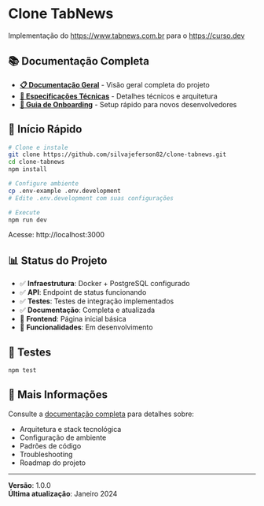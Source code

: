 # Clone TabNews

Implementação do https://www.tabnews.com.br para o https://curso.dev

## 📚 Documentação Completa

- **[📋 Documentação Geral](DOCUMENTACAO.md)** - Visão geral completa do projeto
- **[🔧 Especificações Técnicas](TECHNICAL_SPECS.md)** - Detalhes técnicos e arquitetura
- **[🚀 Guia de Onboarding](ONBOARDING.md)** - Setup rápido para novos desenvolvedores

## 🚀 Início Rápido

```bash
# Clone e instale
git clone https://github.com/silvajeferson82/clone-tabnews.git
cd clone-tabnews
npm install

# Configure ambiente
cp .env-example .env.development
# Edite .env.development com suas configurações

# Execute
npm run dev
```

Acesse: http://localhost:3000

## 📊 Status do Projeto

- ✅ **Infraestrutura**: Docker + PostgreSQL configurado
- ✅ **API**: Endpoint de status funcionando
- ✅ **Testes**: Testes de integração implementados
- ✅ **Documentação**: Completa e atualizada
- 🚧 **Frontend**: Página inicial básica
- 🚧 **Funcionalidades**: Em desenvolvimento

## 🧪 Testes

```bash
npm test
```

## 📖 Mais Informações

Consulte a [documentação completa](DOCUMENTACAO.md) para detalhes sobre:
- Arquitetura e stack tecnológica
- Configuração de ambiente
- Padrões de código
- Troubleshooting
- Roadmap do projeto

---

**Versão**: 1.0.0  
**Última atualização**: Janeiro 2024
